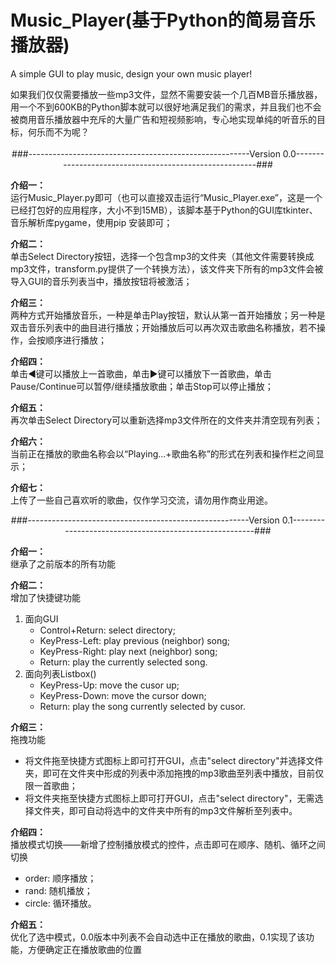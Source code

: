 # Music_Player(基于Python的简易音乐播放器)
A simple GUI to play music, design your own music player!
<div id="summary">
  如果我们仅仅需要播放一些mp3文件，显然不需要安装一个几百MB音乐播放器，用一个不到600KB的Python脚本就可以很好地满足我们的需求，并且我们也不会被商用音乐播放器中充斥的大量广告和短视频影响，专心地实现单纯的听音乐的目标，何乐而不为呢？
</div><br>
<div align="center">###-------------------------------------------------------Version 0.0-------------------------------------------------------###</div>
<div id="introduction0.0">
  <p class="details" id="intro_0_1"><b>介绍一：</b><br>运行Music_Player.py即可（也可以直接双击运行“Music_Player.exe”，这是一个已经打包好的应用程序，大小不到15MB），该脚本基于Python的GUI库tkinter、音乐解析库pygame，使用pip 安装即可；</p>
  <p class="details" id="intro_0_2"><b>介绍二：</b><br>单击Select Directory按钮，选择一个包含mp3的文件夹（其他文件需要转换成mp3文件，transform.py提供了一个转换方法），该文件夹下所有的mp3文件会被导入GUI的音乐列表当中，播放按钮将被激活；</p>
  <p class="details" id="intro_0_3"><b>介绍三：</b><br>两种方式开始播放音乐，一种是单击Play按钮，默认从第一首开始播放；另一种是双击音乐列表中的曲目进行播放；开始播放后可以再次双击歌曲名称播放，若不操作，会按顺序进行播放；</p>
  <p class="details" id="intro_0_4"><b>介绍四：</b><br>单击◀键可以播放上一首歌曲，单击▶键可以播放下一首歌曲，单击Pause/Continue可以暂停/继续播放歌曲；单击Stop可以停止播放；</p>
  <p class="details" id="intro_0_5"><b>介绍五：</b><br>再次单击Select Directory可以重新选择mp3文件所在的文件夹并清空现有列表；</p>
  <p class="details" id="intro_0_6"><b>介绍六：</b><br>当前正在播放的歌曲名称会以“Playing...+歌曲名称”的形式在列表和操作栏之间显示；</p>
  <p class="details" id="intro_0_7"><b>介绍七：</b><br>上传了一些自己喜欢听的歌曲，仅作学习交流，请勿用作商业用途。</p>
</div>
<div align="center">###-------------------------------------------------------Version 0.1-------------------------------------------------------###</div>
<div id="introduction0.1">
  <p class="details" id="intro_1_1"><b>介绍一：</b><br>继承了之前版本的所有功能</p>
  <p class="details" id="intro_1_2"><b>介绍二：</b><br>增加了快捷键功能
    <ol>
      <li>面向GUI
        <ul>
          <li>Control+Return: select directory;</li>
          <li>KeyPress-Left: play previous (neighbor) song;</li>
          <li>KeyPress-Right: play next (neighbor) song;</li>
          <li>Return: play the currently selected song.</li>
        </ul>
      </li>
      <li>面向列表Listbox()
        <ul>
          <li>KeyPress-Up: move the cusor up;</li>
          <li>KeyPress-Down: move the cursor down;</li>
          <li>Return: play the song currently selected by cusor.</li>
        </ul>
      </li>
    </ol>
  </p>
  <p class="details" id="intro_1_3"><b>介绍三：</b><br>拖拽功能
    <ul>
      <li>将文件拖至快捷方式图标上即可打开GUI，点击"select directory"并选择文件夹，即可在文件夹中形成的列表中添加拖拽的mp3歌曲至列表中播放，目前仅限一首歌曲；</li>
      <li>将文件夹拖至快捷方式图标上即可打开GUI，点击"select directory"，无需选择文件夹，即可自动将选中的文件夹中所有的mp3文件解析至列表中。</li>
    </ul>
  </p>
  <p class="details" id="intro_1_4"><b>介绍四：</b><br>播放模式切换——新增了控制播放模式的控件，点击即可在顺序、随机、循环之间切换
    <ul>
      <li>order: 顺序播放；</li>
      <li>rand: 随机播放；</li>
      <li>circle: 循环播放。</li>
    </ul>
  </p>
  <p class="details" id="intro_1_5"><b>介绍五：</b><br>优化了选中模式，0.0版本中列表不会自动选中正在播放的歌曲，0.1实现了该功能，方便确定正在播放歌曲的位置</p>
</div>
